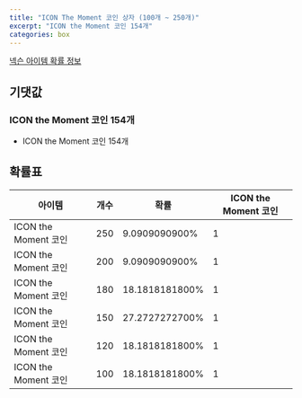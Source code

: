 ```yaml
---
title: "ICON The Moment 코인 상자 (100개 ~ 250개)"
excerpt: "ICON the Moment 코인 154개"
categories: box
---
```

[넥슨 아이템 확률 정보](http://iteminfo.nexon.com/probability/fco?sn=6734)

## 기댓값
### ICON the Moment 코인 154개
- ICON the Moment 코인 154개

## 확률표

|아이템|개수|확률|ICON the Moment 코인|
|---|---|---|---|
|ICON the Moment 코인|250|9.0909090900%|1|
|ICON the Moment 코인|200|9.0909090900%|1|
|ICON the Moment 코인|180|18.1818181800%|1|
|ICON the Moment 코인|150|27.2727272700%|1|
|ICON the Moment 코인|120|18.1818181800%|1|
|ICON the Moment 코인|100|18.1818181800%|1|
